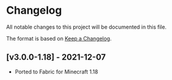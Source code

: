 # Changelog
All notable changes to this project will be documented in this file.

The format is based on [Keep a Changelog].

## [v3.0.0-1.18] - 2021-12-07
- Ported to Fabric for Minecraft 1.18

[Keep a Changelog]: https://keepachangelog.com/en/1.0.0/

